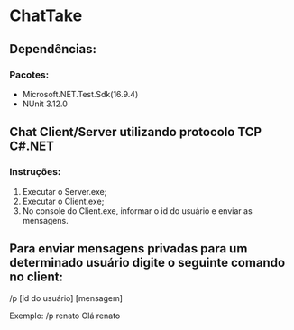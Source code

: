 # ChatTake

## Dependências:
### Pacotes:
 - Microsoft.NET.Test.Sdk(16.9.4)
 - NUnit 3.12.0

## Chat Client/Server utilizando protocolo TCP C#.NET

### Instruções:

1) Executar o Server.exe;
2) Executar o Client.exe;
3) No console do Client.exe, informar o id do usuário e enviar as mensagens. 

## Para enviar mensagens privadas para um determinado usuário digite o seguinte comando no client:

/p [id do usuário] [mensagem]

Exemplo: /p renato Olá renato


